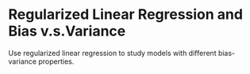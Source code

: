 # Regularized Linear Regression and Bias v.s.Variance
Use regularized linear regression to study models with different bias-variance properties.
